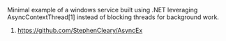 Minimal example of a windows service built using .NET leveraging AsyncContextThread[1] instead of blocking threads for background work. 


1. https://github.com/StephenCleary/AsyncEx
